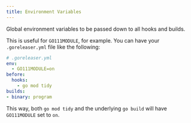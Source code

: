 ```yaml
---
title: Environment Variables
---
```


Global environment variables to be passed down to all hooks and builds.

This is useful for `GO111MODULE`, for example. You can have your
`.goreleaser.yml` file like the following:

```yaml
# .goreleaser.yml
env:
  - GO111MODULE=on
before:
  hooks:
    - go mod tidy
builds:
- binary: program
```

This way, both `go mod tidy` and the underlying `go build` will have
`GO111MODULE` set to `on`.

